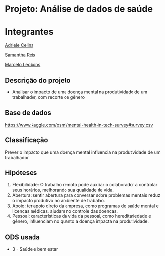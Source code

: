 # Projeto: Análise de dados de saúde


# Integrantes

[Adriele Celina]()

[Samantha Reis]()

[Marcelo Leobons]()


## Descrição do projeto
* Analisar o impacto de uma doença mental na produtividade de um trabalhador, com recorte de gênero

## Base de dados

https://www.kaggle.com/osmi/mental-health-in-tech-survey#survey.csv

## Classificação

Prever o impacto que uma doença mental influencia na produtividade de um trabalhador

## Hipóteses

1. Flexibilidade: O trabalho remoto pode auxiliar o colaborador a controlar seus horários, melhorando sua qualidade de vida.
2. Abertura: sentir abertura para conversar sobre problemas mentais reduz o impacto produtivo no ambiente de trabalho.
3. Apoio: ter apoio direto da empresa, como programas de saúde mental e licenças médicas, ajudam no controle das doenças.
4. Pessoal: características da vida da pessoal, como hereditariedade e gênero, influenciam no quanto a doença impacta na produtividade.

## ODS usada
* 3 - Saúde e bem estar
